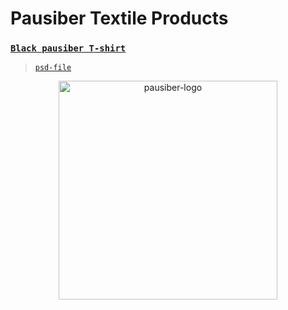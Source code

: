 # Pausiber Textile Products 

### [`Black pausiber T-shirt`](images/textile-products/black-pausiber-tshirts.png)

> [`psd-file`](images/textile-products/black-pausiber-tshirts.psd)

<p align="center">
	<img alt="pausiber-logo" src="images/textile-products/black-pausiber-tshirts.png" width="350">
</p>